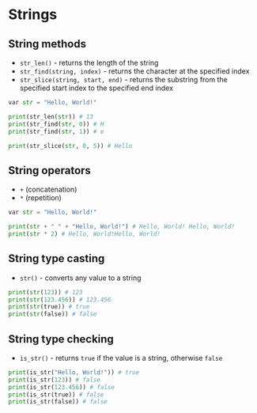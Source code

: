 # Strings

## String methods

- `str_len()` - returns the length of the string
- `str_find(string, index)` - returns the character at the specified index
- `str_slice(string, start, end)` - returns the substring from the specified start index to the specified end index

```py linenums="1" title="methods.rn"
var str = "Hello, World!"

print(str_len(str)) # 13
print(str_find(str, 0)) # H
print(str_find(str, 1)) # e

print(str_slice(str, 0, 5)) # Hello
```

## String operators

- `+` (concatenation)
- `*` (repetition)

```py linenums="1" title="operators.rn"
var str = "Hello, World!"

print(str + " " + "Hello, World!") # Hello, World! Hello, World!
print(str * 2) # Hello, World!Hello, World!
```

## String type casting

- `str()` - converts any value to a string

```py linenums="1" title="casting.rn"
print(str(123)) # 123
print(str(123.456)) # 123.456
print(str(true)) # true
print(str(false)) # false
```

## String type checking

- `is_str()` - returns `true` if the value is a string, otherwise `false`

```py linenums="1" title="type-checking.rn"
print(is_str("Hello, World!")) # true
print(is_str(123)) # false
print(is_str(123.456)) # false
print(is_str(true)) # false
print(is_str(false)) # false
```
